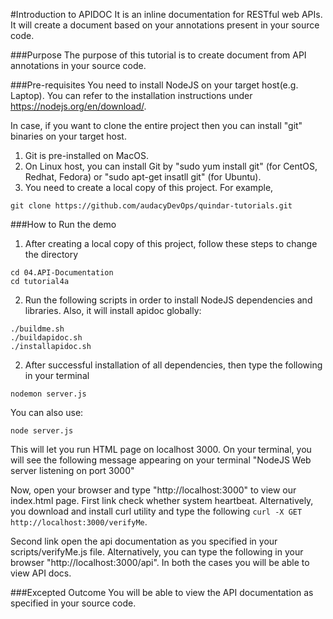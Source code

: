 #Introduction to APIDOC
It is an inline documentation for RESTful web APIs. It will create a document based on your annotations present in your source code.

###Purpose
The purpose of this tutorial is to create document from API annotations in your source code.

###Pre-requisites
You need to install NodeJS on your target host(e.g. Laptop). You can refer to the installation instructions under https://nodejs.org/en/download/.

In case, if you want to clone the entire project then you can install "git" binaries on your target host.

1. Git is pre-installed on MacOS.
2. On Linux host, you can install Git by "sudo yum install git" (for CentOS, Redhat, Fedora) or "sudo apt-get insatll git" (for Ubuntu).
3. You need to create a local copy of this project. For example,

```
git clone https://github.com/audacyDevOps/quindar-tutorials.git
 ```

###How to Run the demo

1. After creating a local copy of this project, follow these steps to change the directory

```
cd 04.API-Documentation
cd tutorial4a
```
2. Run the following scripts in order to install NodeJS dependencies and libraries. Also, it will install apidoc globally:

```
./buildme.sh
./buildapidoc.sh
./installapidoc.sh

```

2. After successful installation of all dependencies, then type the following in your terminal

```
nodemon server.js

```
You can also use:

```
node server.js
```

This will let you run HTML page on localhost 3000. On your terminal, you will see the following message appearing on your terminal
"NodeJS Web server listening on port 3000"

Now, open your browser and type "http://localhost:3000" to view our index.html page. First link check whether system heartbeat. Alternatively, you download and install curl utility and type the following ``` curl -X GET http://localhost:3000/verifyMe ```.

Second link open the api documentation as you specified in your scripts/verifyMe.js file. Alternatively, you can type the following in your browser "http://localhost:3000/api". In both the cases you will be able to view API docs.

###Excepted Outcome
You will be able to view the API documentation as specified in your source code.



